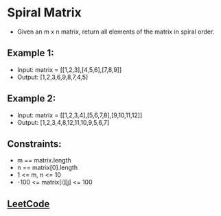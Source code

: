 # Spiral Matrix

- Given an m x n matrix, return all elements of the matrix in spiral order.

## Example 1:

- Input: matrix = [[1,2,3],[4,5,6],[7,8,9]]
- Output: [1,2,3,6,9,8,7,4,5]

## Example 2:

- Input: matrix = [[1,2,3,4],[5,6,7,8],[9,10,11,12]]
- Output: [1,2,3,4,8,12,11,10,9,5,6,7]

## Constraints:

- m == matrix.length
- n == matrix[0].length
- 1 <= m, n <= 10
- -100 <= matrix[i][j] <= 100



## [ LeetCode ](https://leetcode.com/problems/spiral-matrix/description/)